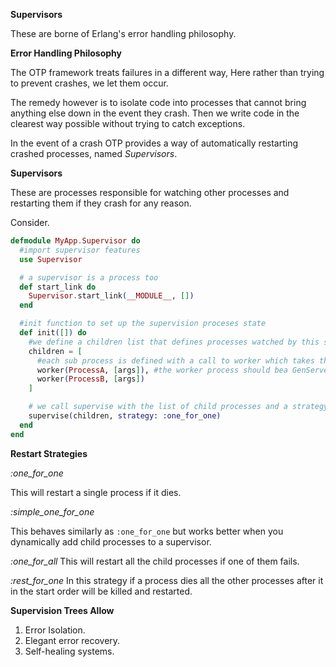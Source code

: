 **Supervisors**

These are borne of Erlang's error handling philosophy.

**Error Handling Philosophy**

The OTP framework treats failures in a different way, Here rather than trying to prevent crashes, we let them occur.

The remedy however is to isolate code into processes that cannot bring anything else down in the event they crash. Then we write code in the clearest way possible without trying to catch exceptions.

In the event of a crash OTP provides a way of automatically restarting crashed processes, named *Supervisors*.

**Supervisors**

These are processes responsible for watching other processes and restarting them if they crash for any reason.

Consider.

```Elixir
defmodule MyApp.Supervisor do
  #import supervisor features
  use Supervisor

  # a supervisor is a process too
  def start_link do
    Supervisor.start_link(__MODULE__, [])
  end

  #init function to set up the supervision proceses state
  def init([]) do
    #we define a children list that defines processes watched by this supervisor
    children = [
      #each sub process is defined with a call to worker which takes the same arguments as start_link in processes
      worker(ProcessA, [args]), #the worker process should bea GenServer
      worker(ProcessB, [args])
    ]

    # we call supervise with the list of child processes and a strategy
    supervise(children, strategy: :one_for_one)
  end
end
```

**Restart Strategies**

*:one_for_one*

This will restart a single process if it dies.

*:simple_one_for_one*

This behaves similarly as `:one_for_one` but works better when you dynamically add child processes to a supervisor.

*:one_for_all*
This will restart all the child processes if one of them fails.

*:rest_for_one*
In this strategy  if a process dies all the other processes after it in the start order will be killed and restarted.

**Supervision Trees Allow**
1. Error Isolation.
2. Elegant error recovery.
3. Self-healing systems.
